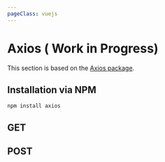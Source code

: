 ```yaml
---
pageClass: vuejs
---
```


# Axios ( Work in Progress)

This section is based on the [Axios package](https://github.com/axios/axios).

## Installation via NPM

```
npm install axios
```

## GET

## POST
